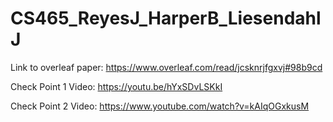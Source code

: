 # CS465_ReyesJ_HarperB_LiesendahlJ

Link to overleaf paper: https://www.overleaf.com/read/jcsknrjfgxvj#98b9cd

Check Point 1 Video: https://youtu.be/hYxSDvLSKkI

Check Point 2 Video: https://www.youtube.com/watch?v=kAIqOGxkusM

